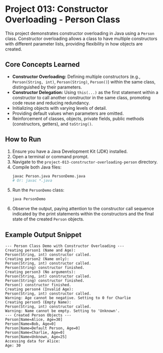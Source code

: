 # Project 013: Constructor Overloading - Person Class

This project demonstrates constructor overloading in Java using a `Person` class. Constructor overloading allows a class to have multiple constructors with different parameter lists, providing flexibility in how objects are created.

## Core Concepts Learned

*   **Constructor Overloading:** Defining multiple constructors (e.g., `Person(String, int)`, `Person(String)`, `Person()`) within the same class, distinguished by their parameters.
*   **Constructor Delegation:** Using `this(...)` as the first statement within a constructor to call another constructor in the same class, promoting code reuse and reducing redundancy.
*   Initializing objects with varying levels of detail.
*   Providing default values when parameters are omitted.
*   Reinforcement of classes, objects, private fields, public methods (constructors, getters), and `toString()`.

## How to Run

1.  Ensure you have a Java Development Kit (JDK) installed.
2.  Open a terminal or command prompt.
3.  Navigate to the `project-013-constructor-overloading-person` directory.
4.  Compile both Java files:
    ```bash
    javac Person.java PersonDemo.java
    # Or: javac *.java
    ```
5.  Run the `PersonDemo` class:
    ```bash
    java PersonDemo
    ```
6.  Observe the output, paying attention to the constructor call sequence indicated by the print statements within the constructors and the final state of the created `Person` objects.

## Example Output Snippet
```
--- Person Class Demo with Constructor Overloading ---
Creating person1 (Name and Age):
Person(String, int) constructor called.
Creating person2 (Name only):
Person(String, int) constructor called.
Person(String) constructor finished.
Creating person3 (No arguments):
Person(String, int) constructor called.
Person(String) constructor finished.
Person() constructor finished.
Creating person4 (Invalid Age):
Person(String, int) constructor called.
Warning: Age cannot be negative. Setting to 0 for Charlie
Creating person5 (Empty Name):
Person(String, int) constructor called.
Warning: Name cannot be empty. Setting to 'Unknown'.
--- Created Person Objects ---
Person[Name=Alice, Age=30]
Person[Name=Bob, Age=0]
Person[Name=Default Person, Age=0]
Person[Name=Charlie, Age=0]
Person[Name=Unknown, Age=25]
Accessing data for Alice:
Age: 30